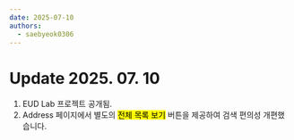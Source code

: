 ```yaml
---
date: 2025-07-10
authors:
  - saebyeok0306
---
```


# Update 2025. 07. 10

1. EUD Lab 프로젝트 공개됨.
2. Address 페이지에서 별도의 <mark>전체 목록 보기</mark> 버튼을 제공하여 검색 편의성 개편했습니다.
